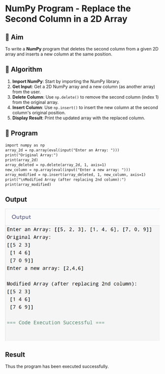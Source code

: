 # NumPy Program - Replace the Second Column in a 2D Array

## 🎯 Aim
To write a **NumPy** program that deletes the second column from a given 2D array and inserts a new column at the same position.

## 🧠 Algorithm
1. **Import NumPy**: Start by importing the NumPy library.
2. **Get Input**: Get a 2D NumPy array and a new column (as another array) from the user.
3. **Delete Column**: Use `np.delete()` to remove the second column (index 1) from the original array.
4. **Insert Column**: Use `np.insert()` to insert the new column at the second column's original position.
5. **Display Result**: Print the updated array with the replaced column.

## 🧾 Program

```
import numpy as np
array_2d = np.array(eval(input("Enter an Array: ")))
print("Original Array:")
print(array_2d)
array_deleted = np.delete(array_2d, 1, axis=1)
new_column = np.array(eval(input("Enter a new array: ")))
array_modified = np.insert(array_deleted, 1, new_column, axis=1)
print("\nModified Array (after replacing 2nd column):")
print(array_modified)
```


## Output
![alt text](3.png)

## Result
Thus the program has been executed successfully.